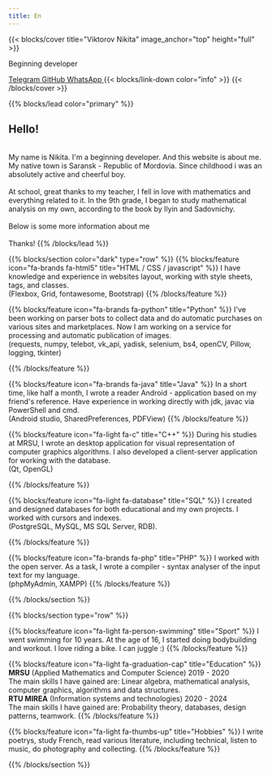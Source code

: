 ```yaml
---
title: En
---
```


{{< blocks/cover title="Viktorov Nikita" image_anchor="top" height="full" >}}
<p class="lead mt-5">Beginning developer</p>
<a class="btn btn-lg btn-primary me-3 mb-4" href="https://t.me/IAM_A_SERGEON">
  Telegram<i class="fa-brands fa-telegram ms-2"></i>
</a>
<a class="btn btn-lg btn-secondary me-3 mb-4" href="https://github.com/nic1102">
  GitHub<i class="fab fa-github ms-2 "></i>
</a>
<a class="btn btn-lg btn-primary me-3 mb-4" href="https://wa.me/79648431612">
  WhatsApp<i class="fa-brands fa-whatsapp ms-2"></i><i class="fas fa-solid fa-circle-envelope ms-2"></i>
</a>
{{< blocks/link-down color="info" >}}
{{< /blocks/cover >}}


{{% blocks/lead color="primary" %}}

<h2><b>Hello!</b></h2>
<br>
My name is Nikita. I'm a beginning developer. And this website is about me.<br>
My native town is Saransk - Republic of Mordovia. Since childhood i was an absolutely active and cheerful boy.
<br>
<br>
At school, great thanks to my teacher, I fell in love with mathematics and everything related to it. In the 9th grade, I began to study mathematical analysis on my own, according to the book by Ilyin and Sadovnichy.
<br>
<br>
Below is some more information about me
<br>
<br>
Thanks!
{{% /blocks/lead %}}


{{% blocks/section color="dark" type="row" %}}
{{% blocks/feature icon="fa-brands fa-html5" title="HTML / CSS / javascript" %}}
I have knowledge and experience in websites layout, working with style sheets, tags, and classes.<br> 
(Flexbox, Grid, fontawesome, Bootstrap)
{{% /blocks/feature %}}


{{% blocks/feature icon="fa-brands fa-python" title="Python" %}}
I've been working on parser bots to collect data and do automatic purchases on various sites and marketplaces. Now I am working on a service for processing and automatic publication of images.
<br>
(requests, numpy, telebot, vk_api, yadisk, selenium, bs4, openCV, Pillow, logging, tkinter)

{{% /blocks/feature %}}


{{% blocks/feature icon="fa-brands fa-java" title="Java" %}}
In a short time, like half a month, I wrote a reader Android - application based on my friend's reference. Have experience in working directly with jdk, javac via PowerShell and cmd.
<br>(Android studio, SharedPreferences, PDFView)
{{% /blocks/feature %}}
  
{{% blocks/feature icon="fa-light fa-c" title="C++" %}}
During his studies at MRSU, I wrote an desktop application for visual representation of computer graphics algorithms. I also developed a client-server application for working with the database.
<br>(Qt, OpenGL)

{{% /blocks/feature %}}


{{% blocks/feature icon="fa-light fa-database" title="SQL" %}}
I created and designed databases for both educational and my own projects. I worked with cursors and indexes.
<br>(PostgreSQL, MySQL, MS SQL Server, RDB).

{{% /blocks/feature %}}


{{% blocks/feature icon="fa-brands fa-php" title="PHP" %}}
I worked with the open server. As a task, I wrote a compiler - syntax analyser of the input text for my language. <br>
(phpMyAdmin, XAMPP)
{{% /blocks/feature %}}


{{% /blocks/section %}}

{{% blocks/section type="row" %}}

{{% blocks/feature icon="fa-light fa-person-swimming" title="Sport" %}}
I went swimming for 10 years. At the age of 16, I started doing bodybuilding and workout. I love riding a bike. I can juggle :)
{{% /blocks/feature %}}

{{% blocks/feature icon="fa-light fa-graduation-cap" title="Education" %}}
<b>MRSU</b> (Applied Mathematics and Computer Science) 2019 - 2020 <br>
The main skills I have gained are: Linear algebra, mathematical analysis, computer graphics, algorithms and data structures.
<br>
<b>RTU MIREA</b> (Information systems and technologies) 2020 - 2024
<br>
The main skills I have gained are: Probability theory, databases, design patterns, teamwork.
{{% /blocks/feature %}}

{{% blocks/feature icon="fa-light fa-thumbs-up" title="Hobbies" %}}
I write poetrys, study French, read various literature, including technical, listen to music, do photography and collecting.
{{% /blocks/feature %}}

{{% /blocks/section %}}

